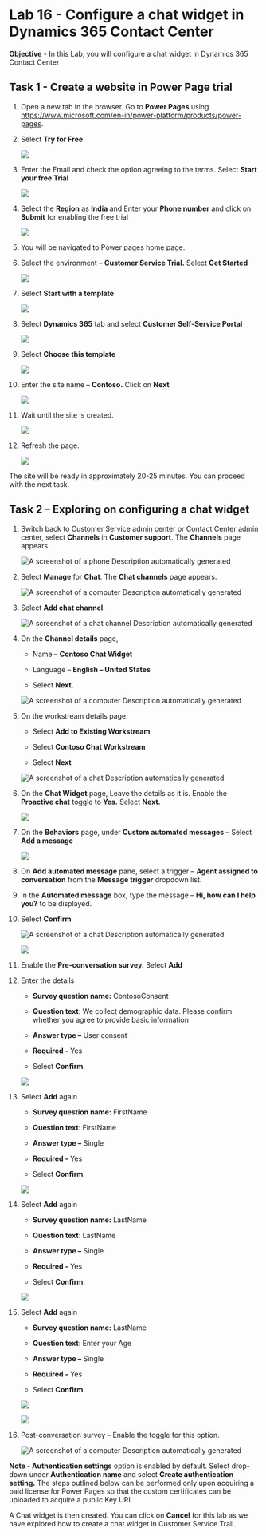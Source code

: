 # Lab 16 - Configure a chat widget in Dynamics 365 Contact Center

**Objective** - In this Lab, you will configure a chat widget in Dynamics 365 Contact Center

## Task 1 - Create a website in Power Page trial

1.  Open a new tab in the browser. Go to **Power Pages** using https://www.microsoft.com/en-in/power-platform/products/power-pages.

2.  Select **Try for Free**

    ![](./media/media16/image1.png)

3.  Enter the Email and check the option agreeing to the terms. Select
    **Start your free Trial**

    ![](./media/media16/image2.png)

4.  Select the **Region** as **India** and Enter your **Phone number**
    and click on **Submit** for enabling the free trial

    ![](./media/media16/image3.png)

5.  You will be navigated to Power pages home page.

6.  Select the environment – **Customer Service Trial.** Select **Get
    Started**

    ![](./media/media16/image4.png)

7.  Select **Start with a template**

    ![](./media/media16/image5.png)

8.  Select **Dynamics 365** tab and select **Customer Self-Service
    Portal**

    ![](./media/media16/image6.png)

9.  Select **Choose this template**

    ![](./media/media16/image7.png)

10. Enter the site name – **Contoso.** Click on **Next**

    ![](./media/media16/image8.png)

11. Wait until the site is created.

    ![](./media/media16/image9.png)

12. Refresh the page.

    ![](./media/media16/image10.png)

The site will be ready in approximately 20-25 minutes. You can proceed
with the next task.

## Task 2 – Exploring on configuring a chat widget

1.  Switch back to Customer Service admin center or Contact Center admin
    center, select **Channels** in **Customer support**.
    The **Channels** page appears.

    ![A screenshot of a phone Description automatically
generated](./media/media16/image11.png)

2.  Select **Manage** for **Chat**. The **Chat channels** page appears.

    ![A screenshot of a computer Description automatically
generated](./media/media16/image12.png)

3.  Select **Add chat channel**.

    ![A screenshot of a chat channel Description automatically
generated](./media/media16/image13.png)

4.  On the **Channel details** page,

    - Name – **Contoso Chat Widget**

    - Language – **English – United States**

    - Select **Next.**

    ![A screenshot of a computer Description automatically
generated](./media/media16/image14.png)

5.  On the workstream details page.

    - Select **Add to Existing Workstream**

    - Select **Contoso Chat Workstream**

    - Select **Next**

    ![A screenshot of a chat Description automatically
generated](./media/media16/image15.png)

6.  On the **Chat Widget** page, Leave the details as it is. Enable the
    **Proactive chat** toggle to **Yes.** Select **Next.**

    ![](./media/media16/image16.png)

1.  On the **Behaviors** page, under **Custom automated messages** –
    Select **Add a message**

    ![](./media/media16/image17.png)

2.  On **Add automated message** pane, select a trigger – **Agent
    assigned to conversation** from the **Message trigger** dropdown
    list.

3.  In the **Automated message** box, type the message – **Hi, how can I
    help you?** to be displayed.

4.  Select **Confirm**

    ![A screenshot of a chat Description automatically
generated](./media/media16/image18.png)

    ![](./media/media16/image19.png)

5.  Enable the **Pre-conversation survey.** Select **Add**

6.  Enter the details

    - **Survey question name:** ContosoConsent

    - **Question text**: We collect demographic data. Please confirm
      whether you agree to provide basic information

    - **Answer type –** User consent

    - **Required -** Yes

    - Select **Confirm**.

    ![](./media/media16/image20.png)

7.  Select **Add** again

    - **Survey question name:** FirstName

    - **Question text**: FirstName

    - **Answer type –** Single

    - **Required -** Yes

    - Select **Confirm**.

    ![](./media/media16/image21.png)

8.  Select **Add** again

    - **Survey question name:** LastName

    - **Question text**: LastName

    - **Answer type –** Single

    - **Required -** Yes

    - Select **Confirm**.

    ![](./media/media16/image22.png)

9.  Select **Add** again

    - **Survey question name:** LastName

    - **Question text**: Enter your Age

    - **Answer type –** Single

    - **Required -** Yes

    - Select **Confirm**.

    ![](./media/media16/image23.png)

    ![](./media/media16/image24.png)

10. Post-conversation survey – Enable the toggle for this option.

    ![A screenshot of a computer Description automatically
generated](./media/media16/image25.png)

**Note - Authentication settings** option is enabled by default. Select
drop-down under **Authentication name** and select **Create
authentication setting.** The steps outlined below can be performed only
upon acquiring a paid license for Power Pages so that the custom
certificates can be uploaded to acquire a public Key URL

A Chat widget is then created. You can click on **Cancel** for this lab
as we have explored how to create a chat widget in Customer Service
Trail.


